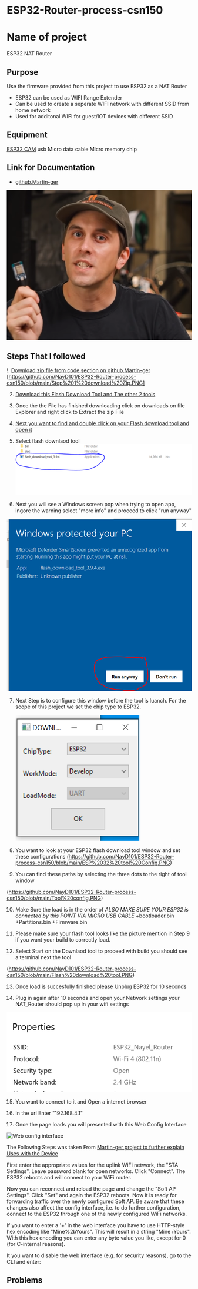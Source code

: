 # ESP32-Router-process-csn150


# Name of project 
ESP32 NAT Router


## Purpose 
Use the firmware provided from this project to use ESP32 as a NAT Router  
+ ESP32 can be used as WIFI Range Extender
+ Can be used to create a seperate WIFI network with different SSID from home network
+ Used for additonal WIFI for guest/IOT devices with different SSID 



## Equipment 
[ESP32 CAM](https://www.amazon.com/Aokin-ESP32-CAM-Development-Bluetooth-Arduino/dp/B08SLD8DKV/ref=sr_1_10?keywords=esp32%2Bcam&qid=1678904661&sr=8-10&th=1)
usb Micro data cable
Micro memory chip 


## Link for Documentation 

+ [github.Martin-ger](https://github.com/martin-ger/esp32_nat_router)

![youtube ESP32 video](https://github.com/NayD101/ESP32-Router-process-csn150/blob/main/Martin%20youtube.png)

## Steps That I followed 

!. [Download zip file from code section on github.Martin-ger](https://github.com/martin-ger/esp32_nat_router)
  [https://github.com/NayD101/ESP32-Router-process-csn150/blob/main/Step%201%20download%20Zip.PNG]

2. [Download this Flash Download Tool and The other 2 tools](https://www.espressif.com/en/support/download/other-tools) 

3. Once the the File has finished downloading click on downloads on file Explorer and right click to Extract the zip File

4. [Next you want to find and double click on your Flash download tool and open it](https://github.com/NayD101/ESP32-Router-process-csn150/blob/main/ESP%20flash%20downlaod.PNG)
5. Select flash downlaod tool
 ![Select "Flash_download_tool_3.9.4" Application](https://github.com/NayD101/ESP32-Router-process-csn150/blob/main/Select%20application.PNG)

6. Next you will see a Windows screen pop when trying to open app, ingore the warning  select "more info" and procced to click "run anyway" 

  ![run anyway](https://github.com/NayD101/ESP32-Router-process-csn150/blob/main/Run%20Anyway.PNG)

7. Next Step is to configure this window before the tool is luanch. For the scope of this project we set the chip type to ESP32.

   ![Config window](https://github.com/NayD101/ESP32-Router-process-csn150/blob/main/Config%20drop%20down%20to%20Esp32.PNG)
   
8. You want to look at your ESP32 flash download tool window and set these configurations
(https://github.com/NayD101/ESP32-Router-process-csn150/blob/main/ESP%2032%20tool%20Config.PNG)

9. You can find these paths by selecting the three dots to the right of tool window 

(https://github.com/NayD101/ESP32-Router-process-csn150/blob/main/Tool%20config.PNG)

10. Make Sure the load is in the order of *ALSO MAKE SURE YOUR ESP32 is connected by this POINT VIA MICRO USB CABLE* 
  +bootloader.bin
  +Partitions.bin
  +Firmware.bin

11. Please make sure your flash tool looks like the picture mention in Step 9 if you want your build to correctly load. 

12. Select Start on the Downlaod tool to proceed with build you should see a terminal next the tool

(https://github.com/NayD101/ESP32-Router-process-csn150/blob/main/Flash%20download%20tool.PNG)


13. Once load is succesfully finished please Unplug ESP32 for 10 seconds 

14. Plug in again after 10 seconds and open your Network settings your NAT_Router should pop up in your wifi settings

![Network properties](https://github.com/NayD101/ESP32-Router-process-csn150/blob/main/Network%20Router.PNG)


15. You want to connect to it and Open a internet browser 

16. In the url Enter "192.168.4.1" 

17. Once the page loads  you will presented with this Web Config Interface

![Web config interface](https://raw.githubusercontent.com/marci07iq/esp32_nat_router/master/ESP32_NAT_UI3.png)

The Following Steps was taken From [Martin-ger project to further explain Uses with the Device  ](https://github.com/martin-ger/esp32_nat_router)

First enter the appropriate values for the uplink WiFi network, the "STA Settings". Leave password blank for open networks. Click "Connect". The ESP32 reboots and will connect to your WiFi router.

Now you can reconnect and reload the page and change the "Soft AP Settings". Click "Set" and again the ESP32 reboots. Now it is ready for forwarding traffic over the newly configured Soft AP. Be aware that these changes also affect the config interface, i.e. to do further configuration, connect to the ESP32 through one of the newly configured WiFi networks.

If you want to enter a '+' in the web interface you have to use HTTP-style hex encoding like "Mine%2bYours". This will result in a string "Mine+Yours". With this hex encoding you can enter any byte value you like, except for 0 (for C-internal reasons).

It you want to disable the web interface (e.g. for security reasons), go to the CLI and enter:

  
 


## Problems 





